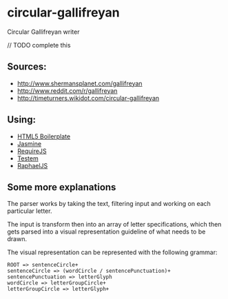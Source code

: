 circular-gallifreyan
====================

Circular Gallifreyan writer

// TODO complete this

## Sources:

- http://www.shermansplanet.com/gallifreyan
- http://www.reddit.com/r/gallifreyan
- http://timeturners.wikidot.com/circular-gallifreyan

## Using:

- [HTML5 Boilerplate](http://html5boilerplate.com/)
- [Jasmine](http://jasmine.github.io/)
- [RequireJS](http://requirejs.org/)
- [Testem](https://github.com/testem/testem)
- [RaphaelJS](http://raphaeljs.com/)

## Some more explanations

The parser works by taking the text, filtering input and working on each
particular letter.

The input is transform then into an array of letter specifications, which then
gets parsed into a visual representation guideline of what needs to be drawn.

The visual representation can be represented with the following grammar:

    ROOT => sentenceCircle+
    sentenceCircle => (wordCircle / sentencePunctuation)+
    sentencePunctuation => letterGlyph
    wordCircle => letterGroupCircle+
    letterGroupCircle => letterGlyph+
